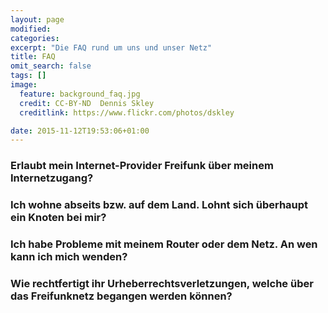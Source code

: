 ```yaml
---
layout: page
modified:
categories:
excerpt: "Die FAQ rund um uns und unser Netz"
title: FAQ
omit_search: false
tags: []
image:
  feature: background_faq.jpg
  credit: CC-BY-ND  Dennis Skley
  creditlink: https://www.flickr.com/photos/dskley

date: 2015-11-12T19:53:06+01:00
---
```


### Erlaubt mein Internet-Provider Freifunk über meinem Internetzugang?

Einige Anbieter von DSL-Flatrates verbieten die Mehrplatznutzung in ihren AGBs. Uns sind allerdings bisher keine Beschwerden von Providern bekannt.

### Ich wohne abseits bzw. auf dem Land. Lohnt sich überhaupt ein Knoten bei mir?

Der Aufbau eines Freifunkknotens lohnt sich immer. Wir haben schon häufig festgestellt das Freifunkrouter, bei denen nicht mit einer starken Nutzung gerechnet wurde, sich sehr gut entwickelt haben. Nur durch neue Router kann sich die Freifunkidee entfalten. Jeder stellt doch letztlich gerne seinem Besuch einen unkomplizierten Internetzugang zur Verfügung. Bei dem Zugang zu einem Freifunkknoten muss weder der WLAN Schlüssel ausgetauscht werden, noch eine Registrierung erfolgen. Das private WLAN kann natürlich parallel betrieben werden.

### Ich habe Probleme mit meinem Router oder dem Netz. An wen kann ich mich wenden?

Du kannst eine E-Mail an support @ freifunk-westerwald.de schreiben oder ein Ticket unter <https://tickets.freifunk-westerwald.de/> eröffnen.

### Wie rechtfertigt ihr Urheberrechtsverletzungen, welche über das Freifunknetz begangen werden können?

Gar nicht. Wir sind nicht davon angetan, wenn Freifunk für kriminelle Zwecke missbraucht wird. Allerdings ist es, wie mit so vielen Dingen im Leben, etwas das für gute Sachen genutzt werden kann, kann ebenso auch für schlechte Sachen genutzt werden. Es erscheint weit hergeholt, dass man beispielsweise scharfe Messer verbieten würde, weil man damit Menschen schädigen kann. Würden wir alle Technologien verbieten, mit denen man einem Menschen Schaden zufügen könnte, wären wir immer noch am Anfang der Steinzeit. Wir stehen für eine freie und ungehinderte Verbreitung von Wissen und Ressourcen. Wir möchten Technologien nicht für gesellschaftliche Probleme verantwortlich machen.

<style>
    h3 {
        position: relative;
        cursor: pointer;
    }
    h3 > i {
        position: absolute;
        top: calc(50% - 15px);
        left: -33px;
    }
    h3 + p {
        display: none;
    }
    h3.active + p {
        display: block;
    }
</style>
<script>
    document.addEventListener( "DOMContentLoaded", function( event ) {
        // HACK: iterate over elements
        Array.prototype.forEach.call(document.getElementsByTagName( "h3"), ( function( headline ){
            var icon = document.createElement( "i" );
            icon.className = "fa fa-plus-circle";
            headline.appendChild( icon );

            headline.addEventListener("mousedown", function() {
                var active = !!this.className;
                this.className = active ? "" : "active";
                icon.className = active ? "fa fa-plus-circle" : "fa fa-minus-circle";
            });
        }));
    });
</script>
